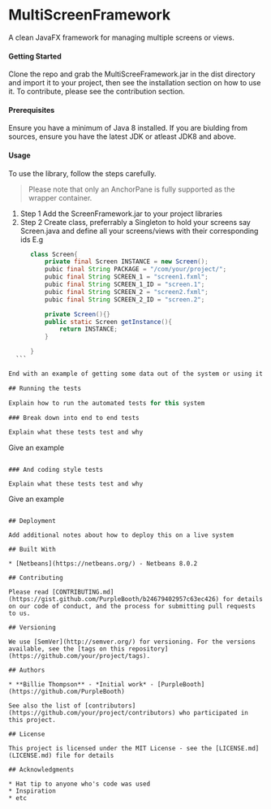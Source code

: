 # MultiScreenFramework
A clean JavaFX framework for managing multiple screens or views.

#### Getting Started
Clone the repo and grab the MultiScreeFramework.jar in the dist directory and import it to your project, then see the installation
section on how to use it.
To contribute, please see the contribution section.

#### Prerequisites
Ensure you have a minimum of Java 8 installed. If you are biulding from sources, ensure you have the latest JDK or atleast JDK8 and above.

#### Usage
To use the library, follow the steps carefully. 
> Please note that only an AnchorPane is fully supported as the wrapper container.
1. Step 1
  Add the ScreenFramework.jar to your project libraries
2. Step 2
  Create class, preferrably a Singleton to hold your 
	screens say Screen.java and	define all your screens/views 
	with their corresponding ids	E.g
	
  ```java
		class Screen{
			private final Screen INSTANCE = new Screen();
			pubic final String PACKAGE = "/com/your/project/";
			pubic final String SCREEN_1 = "screen1.fxml";
			pubic final String SCREEN_1_ID = "screen.1";
			pubic final String SCREEN_2 = "screen2.fxml";
			pubic final String SCREEN_2_ID = "screen.2";

			private Screen(){}
			public static Screen getInstance(){
				return INSTANCE;
			}

		}
    ```

End with an example of getting some data out of the system or using it for a little demo

## Running the tests

Explain how to run the automated tests for this system

### Break down into end to end tests

Explain what these tests test and why

```
Give an example
```

### And coding style tests

Explain what these tests test and why

```
Give an example
```

## Deployment

Add additional notes about how to deploy this on a live system

## Built With

* [Netbeans](https://netbeans.org/) - Netbeans 8.0.2

## Contributing

Please read [CONTRIBUTING.md](https://gist.github.com/PurpleBooth/b24679402957c63ec426) for details on our code of conduct, and the process for submitting pull requests to us.

## Versioning

We use [SemVer](http://semver.org/) for versioning. For the versions available, see the [tags on this repository](https://github.com/your/project/tags). 

## Authors

* **Billie Thompson** - *Initial work* - [PurpleBooth](https://github.com/PurpleBooth)

See also the list of [contributors](https://github.com/your/project/contributors) who participated in this project.

## License

This project is licensed under the MIT License - see the [LICENSE.md](LICENSE.md) file for details

## Acknowledgments

* Hat tip to anyone who's code was used
* Inspiration
* etc
